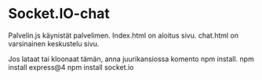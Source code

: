 # Socket.IO-chat

Palvelin.js käynistät palvelimen.
Index.html on aloitus sivu.
chat.html on varsinainen keskustelu sivu.

Jos lataat tai kloonaat tämän, anna juurikansiossa komento npm install.
npm install express@4
npm install socket.io
